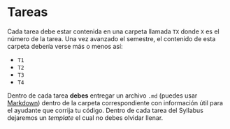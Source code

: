 # Tareas

Cada tarea debe estar contenida en una carpeta llamada `TX` donde `X` es el número de la tarea. Una vez avanzado el semestre, el contenido de esta carpeta debería verse más o menos así:

* `T1`
* `T2`
* `T3`
* `T4`

Dentro de cada tarea **debes** entregar un archivo `.md` (puedes usar [Markdown](https://github.com/adam-p/markdown-here/wiki/Markdown-Cheatsheet)) dentro de la carpeta correspondiente con información útil para el ayudante que corrija tu código. Dentro de cada tarea del Syllabus dejaremos un _template_ el cual no debes olvidar llenar.
